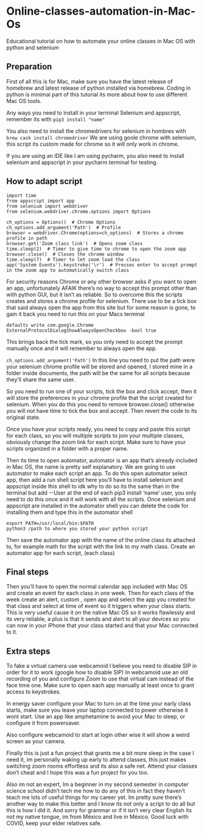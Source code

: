 # Online-classes-automation-in-Mac-Os
Educational tutorial on how to automate your online classes in Mac OS with python and selenium
## Preparation
First of all this is for Mac, make sure you have the latest release of homebrew and latest release of python installed via homebrew. Coding in python is minimal part of this tutorial its more about how to use different Mac OS	tools.

Any ways you need to install in your terminal Selenium and appscript, remember its with `pip3 install "name"`

You also need to install the chromedrivers for selenium in hombres with `brew cask install chromedriver`
We are using goole chrome with selenium, this script its custom made for chrome so it will only work in chrome. 

If you are using an IDE like I am using pycharm, you also need to install selenium and appscript in your pycharm terminal for testing.

## How to adapt script
```
import time
from appscript import app
from selenium import webdriver
from selenium.webdriver.chrome.options import Options

ch_options = Options()  # Chrome Options
ch_options.add_argument('Path')  # Profile
browser = webdriver.Chrome(options=ch_options)  # Stores a chrome profile in path
browser.get('Zoom class link')  # Opens zoom class
time.sleep(2)  # Timer to give time to chrome to open the zoom app
browser.close()  # Closes the chrome window
time.sleep(7)  # Timer to let zoom load the class
app('System Events').keystroke('\r')  # Presses enter to accept prompt in the zoom app to automatically switch class
``` 
For security reasons Chrome or any other browser asks if you want to open an app, unfortunately AFAIK there’s no way to accept this prompt other than with python GUI, but it isn’t as reliable. So to overcome this the scripts creates and stores a chrome profile for selenium. There use to be a tick box that said always open the app from this site but for some reason is gone, to gain it back you need to run this on your Macs terminal

`defaults write com.google.Chrome ExternalProtocolDialogShowAlwaysOpenCheckbox -bool true`

This brings back the tick mark, so you only need to accept the prompt manually once and it will remember to always open the app. 

`ch_options.add_argument('Path')`
In this line you need to put the path were your selenium chrome profile will be stored and opened, I stored mine in a folder inside documents, the path will be the same for all scripts because they’ll share the same user.


So you need to run one of your scripts, tick the box and click accept, then it will store the preferences in your chrome profile that the script created for selenium. When you do this you need to remove browser.close() otherwise you will not have time to tick the box and accept. Then revert the code to its original state.

Once you have your scripts ready, you need to copy and paste this script for each class, so you will multiple scripts to join your multiple classes, obviously change the zoom link for each script. Make sure to have your scripts organized in a folder with a proper name.

Then its time to open automator, automator is an app that’s already included in Mac OS, the name is pretty self explanatory. We are going to use automator to make each script an app. To do this open automator select app, then add a run shell script here you’ll have to install selenium and appscript inside this shell to idk why to do so its the same than in the terminal but add --User at the end of each pip3 install ‘name’ user, you only need to do this once and it will work with all the scripts. Once selenium and appscript are installed in the automator shell you can delete the code for installing them and type this in the automator shell

```
export PATH=/usr/local/bin:$PATH
python3 /path to where you stored your python script
```


Then save the automator app with the name of the online class its attached to, for example math for the script with the link to my math class. Create an automator app for each script, (each class)

## Final steps

Then you’ll have to open the normal calendar app included with Mac OS and create an event for each class in one week. Then for each class of the week create an alert, custom , open app and select the app you created for that class and select at time of event so it triggers when your class starts. This is very useful cause it on the native Mac OS so it works flawlessly and its very reliable, a plus is that it sends and alert to all your devices so you can now in your iPhone that your class started and that your Mac connected to it.

## Extra steps
To fake a virtual camera use webcamoid I believe you need to disable SIP in order for it to work (google how to disable SIP) In webcamoid use an old recording of you and configure Zoom to use that virtual cam instead of the face time one. Make sure to open each app manually at least once to grant access to keystrokes.

In energy saver configure your Mac to turn on at the time your early class starts, make sure you leave your laptop connected to power otherwise it wont start. Use an app like amphetamine to avoid your Mac to sleep, or configure it from powersaver.

Also configure	webcamoid to start at login other wise it will show a weird screen as your camera.

Finally this is just a fun project that grants me a bit more sleep in the case I need it, im personally waking up early to attend classes, this just makes switching zoom rooms effortless and its also a safe net. Attend your classes don’t cheat and I hope this was a fun project for you too.

Also im not an expert, Im a beginner in my second semester in computer science school didn’t tech me how to do any of this in fact they haven’t teach me lots of useful things for my career yet. Im pretty sure there’s another way to make this better and I know its not only a script to do all but this is how I did it. And sorry for grammar or if it isn’t very clear English its not my native tongue, im from México and live in México. Good luck with COVID, keep your elder relatives safe.
